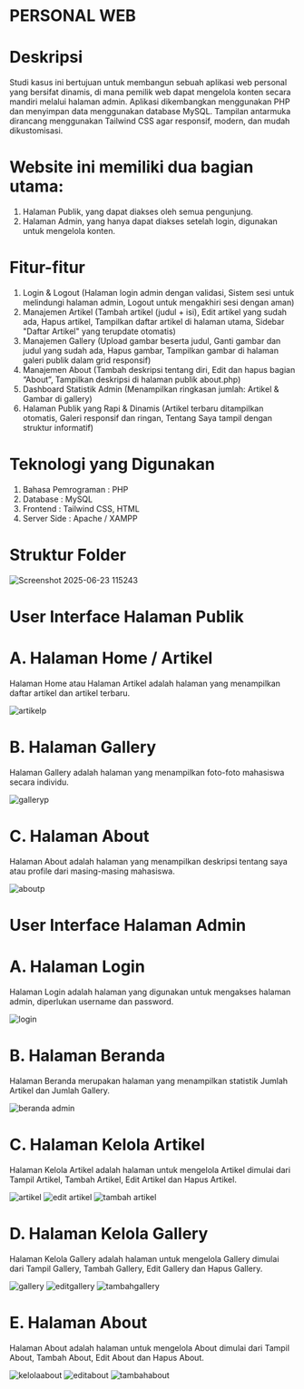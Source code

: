 # **PERSONAL WEB**

# **Deskripsi**

Studi kasus ini bertujuan untuk membangun sebuah aplikasi web personal yang bersifat dinamis, di mana pemilik web dapat mengelola konten secara mandiri melalui halaman admin. Aplikasi dikembangkan menggunakan PHP dan menyimpan data menggunakan database MySQL. Tampilan antarmuka dirancang menggunakan Tailwind CSS agar responsif, modern, dan mudah dikustomisasi. 

# Website ini memiliki dua bagian utama: 
1. Halaman Publik, yang dapat diakses oleh semua pengunjung.
2. Halaman Admin, yang hanya dapat diakses setelah login, digunakan untuk
mengelola konten.

# **Fitur-fitur**
1. Login & Logout (Halaman login admin dengan validasi, Sistem sesi untuk melindungi halaman admin, Logout untuk mengakhiri sesi dengan aman)
2. Manajemen Artikel (Tambah artikel (judul + isi),  Edit artikel yang sudah ada, Hapus artikel, Tampilkan daftar artikel di halaman utama, Sidebar "Daftar Artikel" yang terupdate otomatis)
3. Manajemen Gallery (Upload gambar beserta judul, Ganti gambar dan judul yang sudah ada, Hapus gambar, Tampilkan gambar di halaman galeri publik dalam grid responsif)
4. Manajemen About (Tambah deskripsi tentang diri, Edit dan hapus bagian “About”, Tampilkan deskripsi di halaman publik about.php)
5. Dashboard Statistik Admin (Menampilkan ringkasan jumlah: Artikel & Gambar di gallery)
6. Halaman Publik yang Rapi & Dinamis (Artikel terbaru ditampilkan otomatis, Galeri responsif dan ringan, Tentang Saya tampil dengan struktur informatif)

# **Teknologi yang Digunakan**
1. Bahasa Pemrograman : PHP
2. Database : MySQL
3. Frontend : Tailwind CSS, HTML
4. Server Side : Apache / XAMPP

# **Struktur Folder**

![Screenshot 2025-06-23 115243](https://github.com/user-attachments/assets/0717420f-1eba-4070-bf7e-5dfcb35055de)

# **User Interface Halaman Publik**

# A. Halaman Home / Artikel

Halaman Home atau Halaman Artikel adalah halaman yang menampilkan daftar artikel dan artikel terbaru.

![artikelp](https://github.com/user-attachments/assets/955d5f55-2b4c-48b0-8aef-355ce2d0a30a)

# B. Halaman Gallery

Halaman Gallery adalah halaman yang menampilkan foto-foto mahasiswa secara individu.

![galleryp](https://github.com/user-attachments/assets/cda18302-b2b1-4750-ba39-ebb92cb2de37)

# C. Halaman About

Halaman About adalah halaman yang menampilkan deskripsi tentang saya atau profile dari masing-masing mahasiswa.

![aboutp](https://github.com/user-attachments/assets/375bcf42-f286-4b48-a002-ab07535bbaf5)


# **User Interface Halaman Admin**

# A. Halaman Login

Halaman Login adalah halaman yang digunakan untuk mengakses halaman admin, diperlukan username dan password.

![login](https://github.com/user-attachments/assets/c8ebbdbc-e15f-417f-98b9-b60412fc6fc7)

# B. Halaman Beranda

Halaman Beranda merupakan halaman yang menampilkan statistik Jumlah Artikel dan Jumlah Gallery.

![beranda admin](https://github.com/user-attachments/assets/788ab523-66ea-49a9-868a-0f4cc4221392)

# C. Halaman Kelola Artikel

Halaman Kelola Artikel adalah halaman untuk mengelola Artikel dimulai dari Tampil Artikel, Tambah Artikel, Edit Artikel dan Hapus Artikel.

![artikel](https://github.com/user-attachments/assets/6f230a51-c4de-412c-ad19-b1760b43c0b1)
![edit artikel](https://github.com/user-attachments/assets/622a689c-5e68-438a-96c7-bf366c9886f7)
![tambah artikel](https://github.com/user-attachments/assets/bb6bb3a0-a642-4a5b-a0e7-fdb6cc8919e9)

# D. Halaman Kelola Gallery

Halaman Kelola Gallery adalah halaman untuk mengelola Gallery dimulai dari Tampil Gallery, Tambah Gallery, Edit Gallery dan Hapus Gallery.

![gallery](https://github.com/user-attachments/assets/b1d9d100-95d2-4485-8685-e950f62134f3)
![editgallery](https://github.com/user-attachments/assets/5a4b53d4-5da2-440d-b7c9-70324f91218a)
![tambahgallery](https://github.com/user-attachments/assets/5bf432f1-65e5-4a8b-a0a0-0277b1336877)

# E. Halaman About

Halaman About adalah halaman untuk mengelola About dimulai dari Tampil About, Tambah About, Edit About dan Hapus About.

![kelolaabout](https://github.com/user-attachments/assets/bc26c424-e3d3-4e5e-9064-42ba4f58e388)
![editabout](https://github.com/user-attachments/assets/416fa7bf-9898-4351-8eec-b7b49d3d6d92)
![tambahabout](https://github.com/user-attachments/assets/39b9c763-4766-4d0f-a295-22810744687c)

